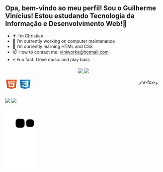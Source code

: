 ## Opa, bem-vindo ao meu perfil! Sou o Guilherme Vinícius! Estou estudando Tecnologia da Informação e Desenvolvimento Web!👋

- ✝ I'm Christian
- 🔭 I’m currently working on computer maintenance
- 🌱 I’m currently learning HTML and CSS
- 📫 How to contact me: viniworks@hotmail.com
- ⚡ Fun fact: I love music and play bass

<div align="center">
  <a href="https://github.com/guiviniciuss">
  <img height="140em" src="https://github-readme-stats.vercel.app/api?username=guiviniciuss&show_icons=true&theme=kacho_ga&include_all_commits=true&count_private=true"/>
  <img height="140em" src="https://github-readme-stats.vercel.app/api/top-langs/?username=guiviniciuss&layout=compact&langs_count=7&theme=kacho_ga"/>
</div>
<div style="display: inline_block"><br>
  <img align="center" alt="gui-HTML" height="30" width="40" src="https://raw.githubusercontent.com/devicons/devicon/master/icons/html5/html5-original.svg">
  <img align="center" alt="gui-CSS" height="30" width="40" src="https://raw.githubusercontent.com/devicons/devicon/master/icons/css3/css3-original.svg">
  <img align="right" alt="mr-fox-pic" height="150" style="border-radius:50px;" src="guiviniciuss/assets/gif/fantastic_mr_fox.gif">
  
</div>
  
  ##
  
<div>
  <a href="https://instagram.com/guivinicius__" target="_blank"><img src="https://img.shields.io/badge/-Instagram-%23E4405F?style=for-the-badge&logo=instagram&logoColor=white" target="_blank"></a>
  <a href="https://www.linkedin.com/in/guilhermevssilva" target="_blank"><img src="https://img.shields.io/badge/-LinkedIn-%230077B5?style=for-the-badge&logo=linkedin&logoColor=white" target="_blank"></a>
  
  ![Snake animation](https://github.com/guiviniciuss/guiviniciuss/blob/output/github-contribution-grid-snake.svg)
  
</div>

